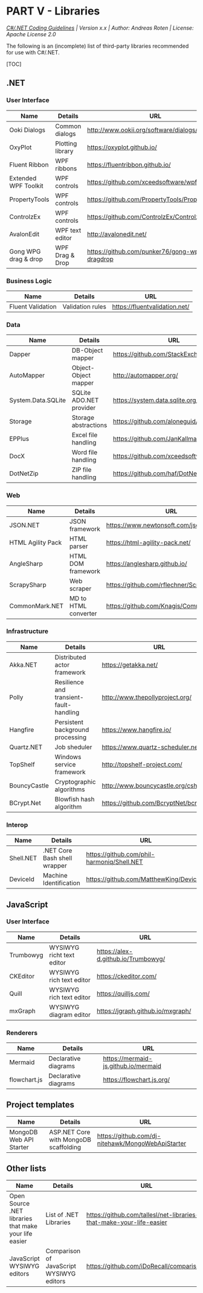 # PART V - Libraries

*[C#/.NET Coding Guidelines](https://github.com/RotenInformatik/RI_CodingGuidelines) | Version x.x | Author: Andreas Roten | License: Apache License 2.0*

The following is an (incomplete) list of third-party libraries recommended for use with C#/.NET.

[TOC]

## .NET

### User Interface

| Name                 | Details          | URL                                            |
| -------------------- | ---------------- | ---------------------------------------------- |
| Ooki Dialogs         | Common dialogs   | http://www.ookii.org/software/dialogs/         |
| OxyPlot              | Plotting library | https://oxyplot.github.io/                     |
| Fluent Ribbon        | WPF ribbons      | https://fluentribbon.github.io/                |
| Extended WPF Toolkit | WPF controls     | https://github.com/xceedsoftware/wpftoolkit    |
| PropertyTools        | WPF controls     | https://github.com/PropertyTools/PropertyTools |
| ControlzEx           | WPF controls     | https://github.com/ControlzEx/ControlzEx       |
| AvalonEdit           | WPF text editor  | http://avalonedit.net/                         |
| Gong WPG drag & drop | WPF Drag & Drop  | https://github.com/punker76/gong-wpf-dragdrop  |

### Business Logic

| Name              | Details          | URL                           |
| ----------------- | ---------------- | ----------------------------- |
| Fluent Validation | Validation rules | https://fluentvalidation.net/ |

### Data

| Name               | Details                 | URL                                      |
| ------------------ | ----------------------- | ---------------------------------------- |
| Dapper             | DB-Object mapper        | https://github.com/StackExchange/Dapper  |
| AutoMapper         | Object-Object mapper    | http://automapper.org/                   |
| System.Data.SQLite | SQLite ADO.NET provider | https://system.data.sqlite.org/          |
| Storage            | Storage abstractions    | https://github.com/aloneguid/storage     |
| EPPlus             | Excel file handling     | https://github.com/JanKallman/EPPlus     |
| DocX               | Word file handling      | https://github.com/xceedsoftware/DocX    |
| DotNetZip          | ZIP file handling       | https://github.com/haf/DotNetZip.Semverd |

### Web

| Name              | Details              | URL                                      |
| ----------------- | -------------------- | ---------------------------------------- |
| JSON.NET          | JSON framework       | https://www.newtonsoft.com/json          |
| HTML Agility Pack | HTML parser          | https://html-agility-pack.net/           |
| AngleSharp        | HTML DOM framework   | https://anglesharp.github.io/            |
| ScrapySharp       | Web scraper          | https://github.com/rflechner/ScrapySharp |
| CommonMark.NET    | MD to HTML converter | https://github.com/Knagis/CommonMark.NET |

### Infrastructure

| Name         | Details                                 | URL                                     |
| ------------ | --------------------------------------- | --------------------------------------- |
| Akka.NET     | Distributed actor framework             | https://getakka.net/                    |
| Polly        | Resilience and transient-fault-handling | http://www.thepollyproject.org/         |
| Hangfire     | Persistent background processing        | https://www.hangfire.io/                |
| Quartz.NET   | Job sheduler                            | https://www.quartz-scheduler.net/       |
| TopShelf     | Windows service framework               | http://topshelf-project.com/            |
| BouncyCastle | Cryptographic algorithms                | http://www.bouncycastle.org/csharp/     |
| BCrypt.Net   | Blowfish hash algorithm                 | https://github.com/BcryptNet/bcrypt.net |

### Interop

| Name      | Details                      | URL                                        |
| --------- | ---------------------------- | ------------------------------------------ |
| Shell.NET | .NET Core Bash shell wrapper | https://github.com/phil-harmoniq/Shell.NET |
| DeviceId  | Machine Identification       | https://github.com/MatthewKing/DeviceId    |

## JavaScript

### User Interface

| Name      | Details                   | URL                                 |
| --------- | ------------------------- | ----------------------------------- |
| Trumbowyg | WYSIWYG richt text editor | https://alex-d.github.io/Trumbowyg/ |
| CKEditor  | WYSIWYG rich text editor  | https://ckeditor.com/               |
| Quill     | WYSIWYG rich text editor  | https://quilljs.com/                |
| mxGraph   | WYSIWYG diagram editor    | https://jgraph.github.io/mxgraph/   |

### Renderers

| Name         | Details              | URL                                  |
| ------------ | -------------------- | ------------------------------------ |
| Mermaid      | Declarative diagrams | https://mermaid-js.github.io/mermaid |
| flowchart.js | Declarative diagrams | https://flowchart.js.org/            |

## Project templates

| Name                    | Details                               | URL                                               |
| ----------------------- | ------------------------------------- | ------------------------------------------------- |
| MongoDB Web API Starter | ASP.NET Core with MongoDB scaffolding | https://github.com/dj-nitehawk/MongoWebApiStarter |

## Other lists

| Name                                                  | Details                                  | URL                                                          |
| ----------------------------------------------------- | ---------------------------------------- | ------------------------------------------------------------ |
| Open Source .NET libraries that make your life easier | List of .NET Libraries                   | https://github.com/tallesl/net-libraries-that-make-your-life-easier |
| JavaScript WYSIWYG editors                            | Comparison of JavaScript WYSIWYG editors | https://github.com/iDoRecall/comparisons                     |

